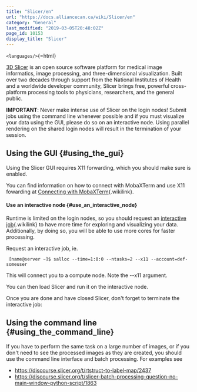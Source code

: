 ```yaml
---
title: "Slicer/en"
url: "https://docs.alliancecan.ca/wiki/Slicer/en"
category: "General"
last_modified: "2019-03-05T20:48:02Z"
page_id: 10153
display_title: "Slicer"
---
```


`<languages/>`{=html}

[3D Slicer](https://www.slicer.org/) is an open source software platform for medical image informatics, image processing, and three-dimensional visualization. Built over two decades through support from the National Institutes of Health and a worldwide developer community, Slicer brings free, powerful cross-platform processing tools to physicians, researchers, and the general public.

**IMPORTANT**: Never make intense use of Slicer on the login nodes! Submit jobs using the command line whenever possible and if you must visualize your data using the GUI, please do so on an interactive node. Using parallel rendering on the shared login nodes will result in the termination of your session.

## Using the GUI {#using_the_gui}

Using the Slicer GUI requires X11 forwarding, which you should make sure is enabled.

You can find information on how to connect with MobaXTerm and use X11 fowarding at [Connecting with MobaXTerm](https://docs.alliancecan.ca/Connecting_with_MobaXTerm "Connecting with MobaXTerm"){.wikilink}.

#### Use an interactive node {#use_an_interactive_node}

Runtime is limited on the login nodes, so you should request an [interactive job](https://docs.alliancecan.ca/Running_jobs#Interactive_jobs "interactive job"){.wikilink} to have more time for exploring and visualizing your data. Additionally, by doing so, you will be able to use more cores for faster processing.

Request an interactive job, ie.

` [name@server ~]$ salloc --time=1:0:0 --ntasks=2 --x11 --account=def-someuser`

This will connect you to a compute node. Note the \--x11 argument.

You can then load Slicer and run it on the interactive node.

Once you are done and have closed Slicer, don\'t forget to terminate the interactive job:

## Using the command line {#using_the_command_line}

If you have to perform the same task on a large number of images, or if you don\'t need to see the processed images as they are created, you should use the command line interface and batch processing. For examples see

- <https://discourse.slicer.org/t/rtstruct-to-label-map/2437>
- <https://discourse.slicer.org/t/slicer-batch-processing-question-no-main-window-python-script/1863>
